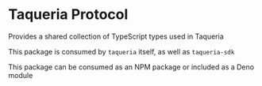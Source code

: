 # Taqueria Protocol

Provides a shared collection of TypeScript types used in Taqueria

This package is consumed by `taqueria` itself, as well as `taqueria-sdk`

This package can be consumed as an NPM package or included as a Deno module